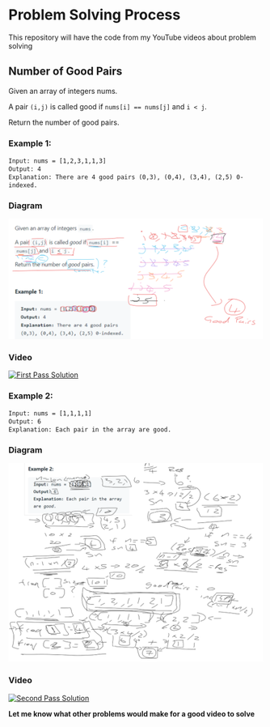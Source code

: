 # Problem Solving Process
This repository will have the code from my YouTube videos about problem solving

## Number of Good Pairs
Given an array of integers nums.

A pair `(i,j)` is called good if `nums[i] == nums[j]` and `i < j`.

Return the number of good pairs.

### Example 1:

```
Input: nums = [1,2,3,1,1,3]
Output: 4
Explanation: There are 4 good pairs (0,3), (0,4), (3,4), (2,5) 0-indexed.
```

### Diagram
![First Pass](./assets/pass1.PNG)
### Video
[![First Pass Solution](https://img.youtube.com/vi/vAYxbu6AkH0/0.jpg)](https://youtu.be/vAYxbu6AkH0)

### Example 2:
```
Input: nums = [1,1,1,1]
Output: 6
Explanation: Each pair in the array are good.
```

### Diagram
![Second Pass](./assets/pass2.PNG)

### Video
[![Second Pass Solution](https://img.youtube.com/vi/0JZYGtt3ZT0/0.jpg)](https://youtu.be/0JZYGtt3ZT0)

**Let me know what other problems would make for a good video to solve**
